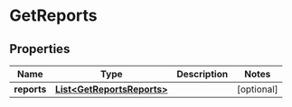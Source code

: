 
# GetReports

## Properties
Name | Type | Description | Notes
------------ | ------------- | ------------- | -------------
**reports** | [**List&lt;GetReportsReports&gt;**](GetReportsReports.md) |  |  [optional]



